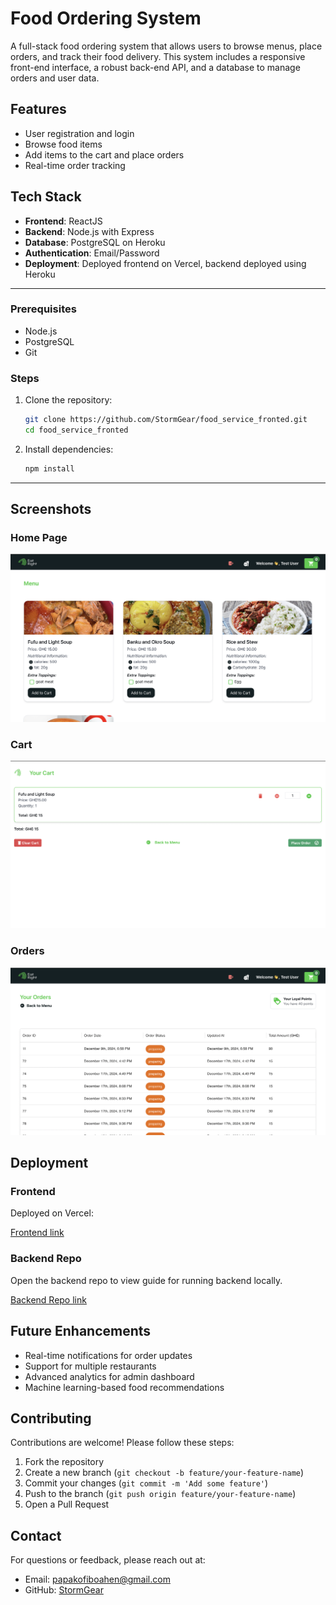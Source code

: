 # Food Ordering System

A full-stack food ordering system that allows users to browse menus, place orders, and track their food delivery. This system includes a responsive front-end interface, a robust back-end API, and a database to manage orders and user data.

## Features

- User registration and login
- Browse food items
- Add items to the cart and place orders
- Real-time order tracking
<!-- - Search for food items  -->

<!-- - Admin dashboard to manage orders and inventory -->

## Tech Stack

- **Frontend**: ReactJS
- **Backend**: Node.js with Express
- **Database**: PostgreSQL on Heroku
- **Authentication**: Email/Password
- **Deployment**: Deployed frontend on Vercel, backend deployed using Heroku
<!-- - **Payment Gateway**: Integrated with [Stripe/PayPal/Other]  -->

---


### Prerequisites

- Node.js 
- PostgreSQL 
- Git

### Steps

1. Clone the repository:

   ```bash
   git clone https://github.com/StormGear/food_service_fronted.git
   cd food_service_fronted
   ```

2. Install dependencies:

   ```bash
   npm install
   ```






---

## Screenshots

### Home Page
![Home Page](/assets/homepage.png)


### Cart
![Cart](/assets/cart.png)


### Orders
![Orders](/assets/orders.png)



## Deployment

### Frontend

Deployed on Vercel:


[Frontend link](https://food-service-fronted.vercel.app)



### Backend Repo

Open the backend repo to view guide for running backend locally.


[Backend Repo link](https://food-service-d1ed0096c526.herokuapp.com/api-docs/)


## Future Enhancements

- Real-time notifications for order updates
- Support for multiple restaurants
- Advanced analytics for admin dashboard
- Machine learning-based food recommendations


## Contributing

Contributions are welcome! Please follow these steps:

1. Fork the repository
2. Create a new branch (`git checkout -b feature/your-feature-name`)
3. Commit your changes (`git commit -m 'Add some feature'`)
4. Push to the branch (`git push origin feature/your-feature-name`)
5. Open a Pull Request



## Contact

For questions or feedback, please reach out at:

- Email: [papakofiboahen@gmail.com](mailto\:your-email@example.com)
- GitHub: [StormGear](https://github.com/StormGear)


